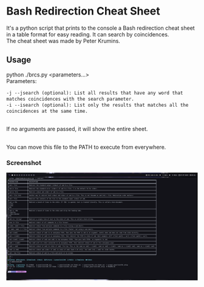 # Bash Redirection Cheat Sheet

It's a python script that prints to the console a Bash redirection cheat sheet in a table format for easy reading.
It can search by coincidences.
<br>The cheat sheet was made by Peter Krumins.

## Usage
python ./brcs.py <parameters...> 
<br>Parameters:

    -j --jsearch (optional): List all results that have any word that matches coincidences with the search parameter.
    -i --isearch (optional): List only the results that matches all the coincidences at the same time.
<br>If no arguments are passed, it will show the entire sheet.


<br>You can move this file to the PATH to execute from everywhere.

### Screenshot

![screenshot](screenshot.png)
